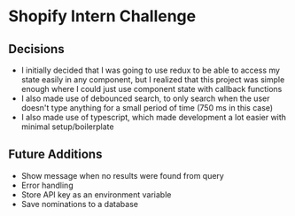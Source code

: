 # Shopify Intern Challenge

## Decisions

- I initially decided that I was going to use redux to be able to access my state easily in any component, but I realized that this project was simple enough where I could just use component state with callback functions
- I also made use of debounced search, to only search when the user doesn't type anything for a small period of time (750 ms in this case)
- I also made use of typescript, which made development a lot easier with minimal setup/boilerplate

## Future Additions

- Show message when no results were found from query
- Error handling
- Store API key as an environment variable
- Save nominations to a database
